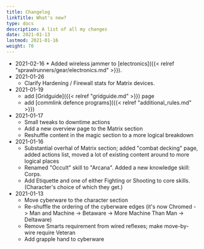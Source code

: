 ```yaml
---
title: Changelog
linkTitle: What's new?
type: docs
description: A list of all my changes
date: 2021-01-13
lastmod: 2021-01-16
weight: 70
---
```


* 2021-02-16
		* Added wireless jammer to [electronics]({{< relref "sprawlrunners/gear/electronics.md" >}}). 
* 2021-01-26
    * Clarify Hardening / Firewall stats for Matrix devices.
* 2021-01-19
    * add [Gridguide]({{< relref "gridguide.md" >}}) page
    * add [commlink defence programs]({{< relref "additional_rules.md" >}}) 
* 2021-01-17
    * Small tweaks to downtime actions
    * Add a new overview page to the Matrix section
    * Reshuffle content in the magic section to a more logical breakdown
* 2021-01-16
    * Substantial overhal of Matrix section; added "combat decking" page, added actions list, moved a lot of existing content around to more logical places
    * Renamed "Occult" skill to "Arcana". Added a new knowledge skill: Corps.
    * Add Etiquette and one of either Fighting or Shooting to core skills. (Character's choice of which they get.)
* 2021-01-13
    * Move cyberware to the character section
    * Re-shuffle the ordering of the cyberware edges (it's now Chromed -> Man and Machine -> Betaware -> More Machine Than Man -> Deltaware)
    * Remove Smarts requirement from wired reflexes; make move-by-wire require Veteran
    * Add grapple hand to cyberware